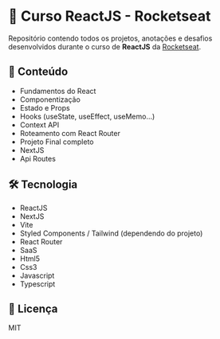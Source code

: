 # 🚀 Curso ReactJS - Rocketseat

Repositório contendo todos os projetos, anotações e desafios desenvolvidos durante o curso de **ReactJS** da [Rocketseat](https://rocketseat.com.br).

## 🧠 Conteúdo

- Fundamentos do React
- Componentização
- Estado e Props
- Hooks (useState, useEffect, useMemo...)
- Context API
- Roteamento com React Router
- Projeto Final completo
- NextJS
- Api Routes

## 🛠️ Tecnologia


- ReactJS
- NextJS
- Vite
- Styled Components / Tailwind (dependendo do projeto)
- React Router
- SaaS
- Html5
- Css3
- Javascript
- Typescript

## 📄 Licença

MIT
